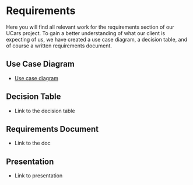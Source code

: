 # Requirements
Here you will find all relevant work for the requirements section of our UCars project. To gain a better
understanding of what our client is expecting of us, we have created a use case diagram, a decision table, 
and of course a written requirements document. 

## Use Case Diagram
- [Use case diagram]

[Use case diagram]: <https://github.com/straitonrj/SWE_3313_Project_Team9/blob/main/Requirements/Usecase%20Rough%20Draft.png>

## Decision Table
- Link to the decision table

## Requirements Document
- Link to the doc

## Presentation
- Link to presentation
